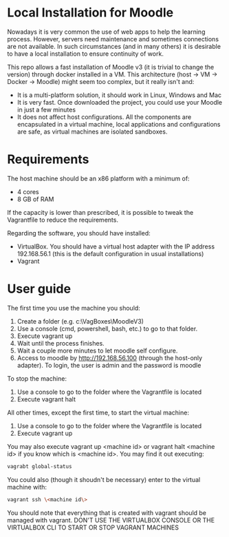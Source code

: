 # Local Installation for Moodle

Nowadays it is very common the use of web apps to help the learning process. However, servers need maintenance and sometimes connections are not available. In such circumstances (and in many others) it is desirable to have a local installation to ensure continuity of work.

This repo allows a fast installation of Moodle v3 (it is trivial to change the version) through docker installed in a VM. This architecture (host -> VM -> Docker -> Moodle) might seem too complex, but it really isn't and:

* It is a multi-platform solution, it should work in Linux, Windows and Mac
* It is very fast. Once downloaded the project, you could use your Moodle in just a few minutes
* It does not affect host configurations. All the components are encapsulated in a virtual machine,
local applications and configurations are safe, as virtual machines are isolated sandboxes.

# Requirements

The host machine should be an x86 platform with a minimum of:

* 4 cores
* 8 GB of RAM

If the capacity is lower than prescribed, it is possible to tweak the Vagrantfile to reduce the requirements.

Regarding the software, you should have installed:

* VirtualBox. You should have a virtual host adapter with the IP address 192.168.56.1 (this is the default configuration in usual installations)
* Vagrant


# User guide

The first time you use the machine you should:
1. Create a folder (e.g. c:\VagBoxes\MoodleV3)
1. Use a console (cmd, powershell, bash, etc.) to go to that folder.
1. Execute vagrant up
1. Wait until the process finishes.
1. Wait a couple more minutes to let moodle self configure.
1. Access to moodle by http://192.168.56.100 (through the host-only adapter). To login, the user is admin
and the password is moodle

To stop the machine:
1. Use a console to go to the folder where the Vagrantfile is located
1. Execute vagrant halt

All other times, except the first time, to start the virtual machine:
1. Use a console to go to the folder where the Vagrantfile is located
1. Execute vagrant up

You may also execute vagrant up \<machine id\> or vagrant halt \<machine id\> if you know which
is \<machine id\>. You may find it out executing:

```bash
vagrabt global-status
```

You could also (though it shoudn't be necessary) enter to the virtual machine with:

```bash
vagrant ssh \<machine id\>
```

You should note that everything that is created with vagrant should be managed with vagrant. DON'T USE THE VIRTUALBOX CONSOLE OR THE VIRTUALBOX CLI TO START OR STOP VAGRANT MACHINES